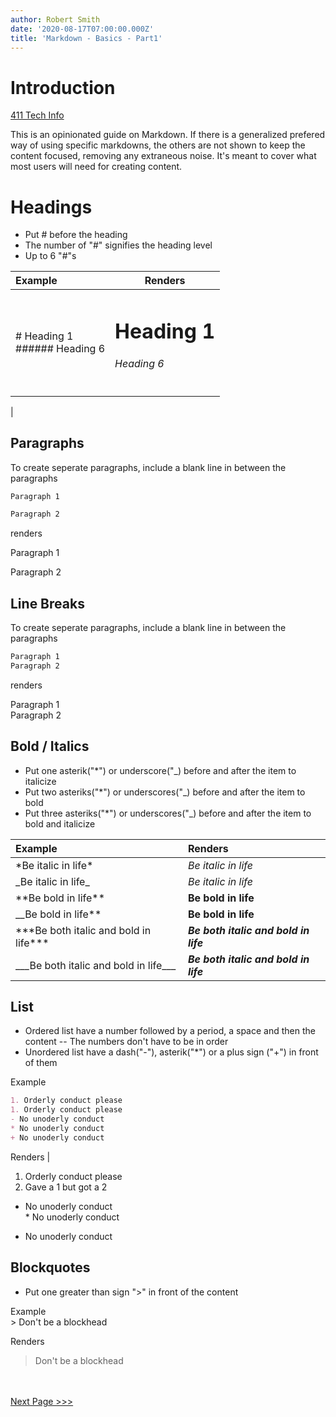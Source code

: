 ```yaml
---
author: Robert Smith
date: '2020-08-17T07:00:00.000Z'
title: 'Markdown - Basics - Part1'
---
```


# Introduction
[411 Tech Info](https://www.411tech.info/)


This is an opinionated guide on Markdown. If there is a generalized prefered way of using specific markdowns, the others are not shown to keep the content focused, removing any extraneous noise. It's meant to cover what most users will need for creating content.

# Headings

- Put # before the heading
- The number of "#" signifies the heading level
- Up to 6 "#"s

| Example                         | Renders                              |
| :------------------------------ | ------------------------------------ |
| # Heading 1<br>###### Heading 6 | <h1>Heading 1</h1><h6>Heading 6</h6> |

|

## Paragraphs

To create seperate paragraphs, include a blank line in between the paragraphs

```markdown
Paragraph 1

Paragraph 2
```

renders

Paragraph 1

Paragraph 2

## Line Breaks

To create seperate paragraphs, include a blank line in between the paragraphs

```markdown
Paragraph 1
Paragraph 2
```

renders

Paragraph 1  
Paragraph 2

## Bold / Italics

- Put one asterik("\*") or underscore("\_) before and after the item to italicize
- Put two asteriks("\*") or underscores("\_) before and after the item to bold
- Put three asteriks("\*") or underscores("\_) before and after the item to bold and italicize

| Example                                     | Renders                                 |
| :------------------------------------------ | :-------------------------------------- |
| \*Be italic in life\*                       | _Be italic in life_                     |
| \_Be italic in life\_                       | _Be italic in life_                     |
| \*\*Be bold in life\*\*                     | **Be bold in life**                     |
| \_\_Be bold in life\*\*                     | **Be bold in life**                     |
| \*\*\*Be both italic and bold in life\*\*\* | **_*Be both italic and bold in life*_** |
| \_\_\_Be both italic and bold in life\_\_\_ | **_*Be both italic and bold in life*_** |

## List

- Ordered list have a number followed by a period, a space and then the content
  -- The numbers don't have to be in order
- Unordered list have a dash("-"), asterik("\*") or a plus sign ("+") in front of them

 Example                    
```markdown
1. Orderly conduct please 
1. Orderly conduct please 
- No unoderly conduct     
* No unoderly conduct     
+ No unoderly conduct     
```

 Renders                   |

1. Orderly conduct please 
1. Gave a 1 but got a 2   
- No unoderly conduct     
\* No unoderly conduct    
+ No unoderly conduct     




## Blockquotes

- Put one greater than sign ">" in front of the content

Example  
\> Don't be a blockhead

Renders

> Don't be a blockhead

<br><br>
[Next Page >>>](/addtl/markdown-p2)
